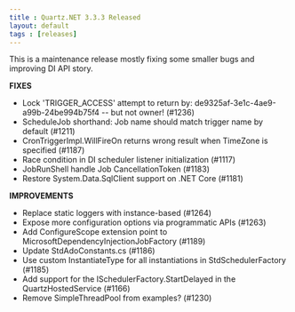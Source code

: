 ```yaml
---
title : Quartz.NET 3.3.3 Released
layout: default
tags : [releases]
---
```


This is a maintenance release mostly fixing some smaller bugs and improving DI API story.

__FIXES__

* Lock 'TRIGGER_ACCESS' attempt to return by: de9325af-3e1c-4ae9-a99b-24be994b75f4 -- but not owner! (#1236)
* ScheduleJob shorthand: Job name should match trigger name by default (#1211)
* CronTriggerImpl.WillFireOn returns wrong result when TimeZone is specified (#1187)
* Race condition in DI scheduler listener initialization (#1117)
* JobRunShell handle Job CancellationToken (#1183)
* Restore System.Data.SqlClient support on .NET Core (#1181)

__IMPROVEMENTS__
 
* Replace static loggers with instance-based (#1264)
* Expose more configuration options via programmatic APIs (#1263)
* Add ConfigureScope extension point to MicrosoftDependencyInjectionJobFactory (#1189)
* Update StdAdoConstants.cs (#1186)
* Use custom InstantiateType for all instantiations in StdSchedulerFactory (#1185)
* Add support for the ISchedulerFactory.StartDelayed in the QuartzHostedService (#1166)
* Remove SimpleThreadPool from examples? (#1230)

<Download />
